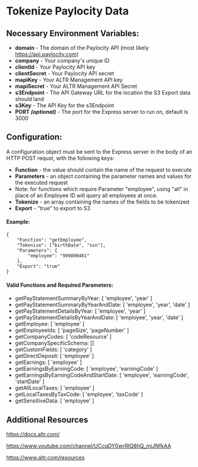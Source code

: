 # Tokenize Paylocity Data

## Necessary Environment Variables:
- **domain** - The domain of the Paylocity API (most likely https://api.paylocity.com)
- **company** - Your company's unique ID
- **clientId** - Your Paylocity API key
- **clientSecret** - Your Paylocity API secret
- **mapiKey** - Your ALTR Management API key
- **mapiSecret** - Your ALTR Management API Secret
- **s3Endpoint** - The API Gateway URL for the location the S3 Export data should land
- **s3Key** - The API Key for the s3Endpoint
- **PORT *(optional)*** - The port for the Express server to run on, default is 3000

## Configuration:

A configuration object must be sent to the Express server in the body of an HTTP POST requst, with the following keys:

- **Function** - the value should contain the name of the request to execute
- **Parameters** - an object containing the parameter names and values for the executed request
 - Note: for functions which require Parameter "employee", using "all" in place of an Employee ID will query all employees at once.
- **Tokenize** - an array containing the names of the fields to be tokenized
- **Export** - "true" to export to S3

#### Example:
```
{
    "Function": "getEmployee",
    "Tokenize": ["birthDate", "ssn"],
    "Parameters": {
        "employee": "999890461"
    },
    "Export": "true"
}
```

#### Valid Functions and Required Parameters:
- getPayStatementSummaryByYear: [ 'employee', 'year' ]
- getPayStatementSummaryByYearAndDate: [ 'employee', 'year', 'date' ]
- getPayStatementDetailsByYear: [ 'employee', 'year' ]
- getPayStatementDetailsByYearAndDate: [ 'employee', 'year', 'date' ]
- getEmployee: [ 'employee' ]
- getEmployeeIds: [ 'pageSize', 'pageNumber' ]
- getCompanyCodes: [ 'codeResource' ]
- getCompanySpecificSchema: []
- getCustomFields: [ 'category' ]
- getDirectDeposit: [ 'employee' ]
- getEarnings: [ 'employee' ]
- getEarningsByEarningCode: [ 'employee', 'earningCode' ]
- getEarningsByEarningCodeAndStartDate: [ 'employee', 'earningCode', 'startDate' ]
- getAllLocalTaxes: [ 'employee' ]
- getLocalTaxesByTaxCode: [ 'employee', 'taxCode' ]
- getSensitiveData: [ 'employee' ]

## Additional Resources
https://docs.altr.com/

https://www.youtube.com/channel/UCcqDY0wrRlQ8hQ_mjJNfkAA

https://www.altr.com/resources